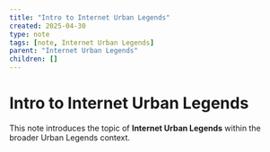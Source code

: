 ```yaml
---
title: "Intro to Internet Urban Legends"
created: 2025-04-30
type: note
tags: [note, Internet Urban Legends]
parent: "Internet Urban Legends"
children: []
---
```


# Intro to Internet Urban Legends

This note introduces the topic of **Internet Urban Legends** within the broader Urban Legends context.
